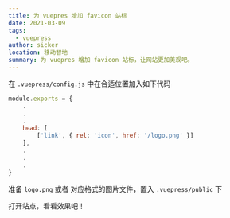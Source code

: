 ```yaml
---
title: 为 vuepres 增加 favicon 站标
date: 2021-03-09
tags: 
  - vuepress
author: sicker
location: 移动智地
summary: 为 vuepres 增加 favicon 站标，让网站更加美观吧。
---
```

在 `.vuepress/config.js` 中在合适位置加入如下代码
```javascript
module.exports = {
    .
    .
    .
    head: [
        ['link', { rel: 'icon', href: '/logo.png' }]
    ],
    .
    .
    .
}
```
准备 `logo.png` 或者 对应格式的图片文件，置入 `.vuepress/public` 下

打开站点，看看效果吧！